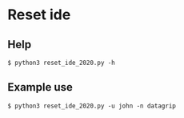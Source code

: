 # Reset ide

## Help
```
$ python3 reset_ide_2020.py -h
```

## Example use
```
$ python3 reset_ide_2020.py -u john -n datagrip
```